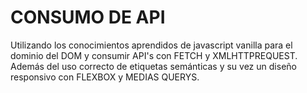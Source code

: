 # CONSUMO DE API
Utilizando los conocimientos aprendidos de javascript vanilla para el dominio del DOM y 
consumir API's con FETCH y XMLHTTPREQUEST. Además del uso correcto de etiquetas semánticas 
y su vez un diseño responsivo con FLEXBOX y MEDIAS QUERYS.
